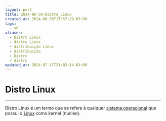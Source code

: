 ```yaml
---
layout: post
title: 2024-06-30-Distro_Linux
created_at: 2024-06-30T15:57:29-03:00
tags:
  - v0
aliases:
  - Distro Linux
  - distro Linux
  - distribuição Linux
  - distribuição
  - Distro
  - distro
updated_at: 2024-07-17T21:02:14-03:00
---
```

# Distro Linux
---
Distro Linux é um termo que se refere à qualquer [sistema operacional](api/2024/06/2024-06-30-Sistema_Operacional.md) que possui o [Linux](api/2024/06/2024-06-30-Linux.md) como kernel (núcleo).
